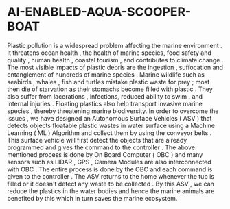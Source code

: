 # AI-ENABLED-AQUA-SCOOPER-BOAT
Plastic pollution is a widespread problem affecting  the marine environment . It
threatens ocean health , the health of marine species, food safety and quality ,
human health , coastal tourism , and contributes to climate change . The most
visible impacts of plastic debris are the ingestion , suffocation and entanglement of
hundreds of marine species . Marine wildlife such as seabirds , whales , fish and
turtles mistake plastic waste for prey ; most then die of starvation as their stomachs
become filled with plastic . They also suffer from lacerations , infections, reduced
ability to swim , and internal injuries . Floating plastics also help transport invasive
marine species , thereby threatening marine biodiversity. In  order to overcome the
issues , we have designed an Autonomous Surface Vehicles ( ASV ) that detects
objects floatable plastic wastes in water surface using a Machine Learning ( ML )
Algorithm and collect them by using the conveyor belts . This surface vehicle will
first detect the objects that are already programmed and gives the command to the
controller . The above mentioned process is done by On Board Computer ( OBC )
and many sensors such as LIDAR , GPS , Camera Modules are also interconnected
with OBC . The entire process is done by the OBC and each command is given to
the controller . The ASV returns to the home whenever the tub is filled or it doesn't
detect any waste to be collected . By this ASV , we can reduce the plastics in the
water bodies and hence the marine animals are benefited by this which in turn
saves the marine ecosystem.

